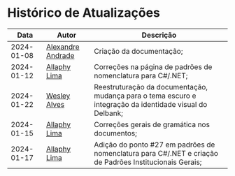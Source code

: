 # Histórico de Atualizações <!-- {docsify-ignore-all} -->

| Data              | Autor                                                | Descrição                                                                                         |
|--------------------|------------------------------------------------------|---------------------------------------------------------------------------------------------------|
| 2024-01-08 | [Alexandre Andrade](https://github.com/tech-andrade) | Criação da documentação;                                                                                 |
| 2024-01-12 | [Allaphy Lima](https://github.com/AllaphyDelbank)    | Correções na página de padrões de nomenclatura para C#/.NET;                                             |
| 2024-01-22 | [Wesley Alves](https://github.com/wyalves)           | Reestruturação da documentação, mudança para o tema escuro e integração da identidade visual do Delbank; |
| 2024-01-15 | [Allaphy Lima](https://github.com/AllaphyDelbank)    | Correções gerais de gramática nos documentos;    |
| 2024-01-17 | [Allaphy Lima](https://github.com/AllaphyDelbank)    | Adição do ponto #27 em padrões de nomenclatura para C#/.NET e criação de Padrões Institucionais Gerais;   |
